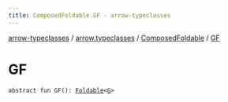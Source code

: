 ```yaml
---
title: ComposedFoldable.GF - arrow-typeclasses
---
```


[arrow-typeclasses](../../index.html) / [arrow.typeclasses](../index.html) / [ComposedFoldable](index.html) / [GF](./-g-f.html)

# GF

`abstract fun GF(): `[`Foldable`](../-foldable/index.html)`<`[`G`](index.html#G)`>`